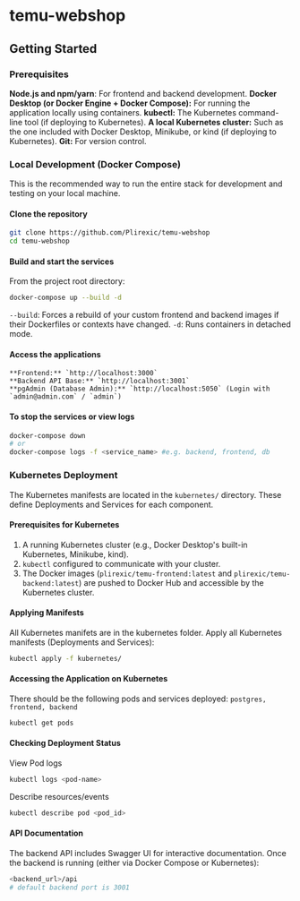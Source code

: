 # temu-webshop

## Getting Started

### Prerequisites

**Node.js and npm/yarn**: For frontend and backend development.
**Docker Desktop (or Docker Engine + Docker Compose):** For running the application locally using containers.
**kubectl:** The Kubernetes command-line tool (if deploying to Kubernetes).
**A local Kubernetes cluster:** Such as the one included with Docker Desktop, Minikube, or kind (if deploying to Kubernetes).
**Git:** For version control.

### Local Development (Docker Compose)

This is the recommended way to run the entire stack for development and testing on your local machine.

#### Clone the repository

```bash
git clone https://github.com/Plirexic/temu-webshop
cd temu-webshop
```

#### Build and start the services

From the project root directory:

```bash
docker-compose up --build -d
```

`--build`: Forces a rebuild of your custom frontend and backend images if their Dockerfiles or contexts have changed.
`-d`: Runs containers in detached mode.

#### **Access the applications**

    **Frontend:** `http://localhost:3000`
    **Backend API Base:** `http://localhost:3001`
    **pgAdmin (Database Admin):** `http://localhost:5050` (Login with `admin@admin.com` / `admin`)

#### To stop the services or view logs

```bash
docker-compose down
# or
docker-compose logs -f <service_name> #e.g. backend, frontend, db
```

### Kubernetes Deployment

The Kubernetes manifests are located in the `kubernetes/` directory. These define Deployments and Services for each component.

#### Prerequisites for Kubernetes

1. A running Kubernetes cluster (e.g., Docker Desktop's built-in Kubernetes, Minikube, kind).
2. `kubectl` configured to communicate with your cluster.
3. The Docker images (`plirexic/temu-frontend:latest` and `plirexic/temu-backend:latest`) are pushed to Docker Hub and accessible by the Kubernetes cluster.

#### Applying Manifests

All Kubernetes manifets are in the kubernetes folder.
Apply all Kubernetes manifests (Deployments and Services):

```bash
kubectl apply -f kubernetes/
```

#### Accessing the Application on Kubernetes

There should be the following pods and services deployed: `postgres, frontend, backend`

```bash
kubectl get pods
```

#### Checking Deployment Status

View Pod logs

```bash
kubectl logs <pod-name>
```

Describe resources/events

```bash
kubectl describe pod <pod_id>
```

#### API Documentation

The backend API includes Swagger UI for interactive documentation. Once the backend is running (either via Docker Compose or Kubernetes):

```bash
<backend_url>/api
# default backend port is 3001
```
